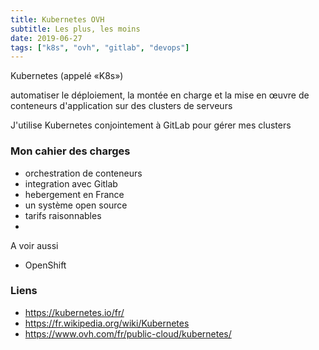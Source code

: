 ```yaml
---
title: Kubernetes OVH
subtitle: Les plus, les moins
date: 2019-06-27
tags: ["k8s", "ovh", "gitlab", "devops"]
---
```


Kubernetes (appelé «K8s»)

automatiser le déploiement, la montée en charge et la mise en œuvre de conteneurs d'application sur des clusters de serveurs

J'utilise Kubernetes conjointement à GitLab pour gérer mes clusters

### Mon cahier des charges

* orchestration de conteneurs
* integration avec Gitlab
* hebergement en France
* un système open source
* tarifs raisonnables
* 

A voir aussi
*  OpenShift


### Liens

* https://kubernetes.io/fr/
* https://fr.wikipedia.org/wiki/Kubernetes
* https://www.ovh.com/fr/public-cloud/kubernetes/